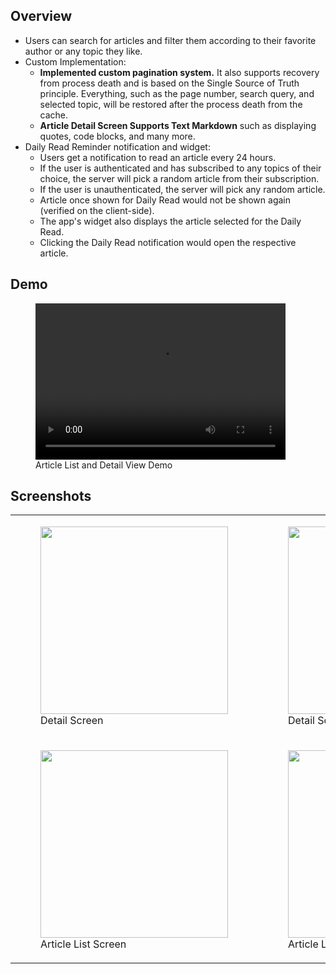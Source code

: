 ## Overview

- Users can search for articles and filter them according to their favorite author or any topic they like.
- Custom Implementation:
    - **Implemented custom pagination system.** It also supports recovery from process death and is based on the Single Source of Truth principle. Everything, such as the page number, search query, and selected topic, will be restored after the process death from the cache.
    - **Article Detail Screen Supports Text Markdown** such as displaying quotes, code blocks, and many more.
- Daily Read Reminder notification and widget:
    - Users get a notification to read an article every 24 hours.
    - If the user is authenticated and has subscribed to any topics of their choice, the server will pick a random article from their subscription.
    - If the user is unauthenticated, the server will pick any random article.
    - Article once shown for Daily Read would not be shown again (verified on the client-side).
    - The app's widget also displays the article selected for the Daily Read.
    - Clicking the Daily Read notification would open the respective article.

## Demo

<figure>
    <video width="400" height="250" controls loop>
        <source src="demo.mp4" type="video/mp4">
            Something went wrong
    </video>
    <figcaption>Article List and Detail View Demo</figcaption>
</figure>

## Screenshots

<table>
    <tr>
        <td>
            <figure>
                <a href="#1">
                    <img src="detail_screen_light.png" width=300>
                </a>
                <figcaption>Detail Screen</figcaption>
            </figure>
        </td>
        <td>
            <figure>
                <a href="#2">
                     <img src="detail_screen_dark.png" width=300>
                </a>
            <figcaption>Detail Screen (Dark)</figcaption>
            </figure>
        </td>
    </tr>
        <tr>
        <td>
            <figure>
                <a href="#3">
                    <img src="article_list.png" width=300>
                </a>
                <figcaption>Article List Screen</figcaption>
            </figure>
        </td>
        <td>
            <figure>
                <a href="#4">
                     <img src="article_list_dark.png" width=300>
                </a>
                <figcaption>Article List Screen (Dark)</figcaption>
            </figure>
        </td>
    </tr>
</table>
